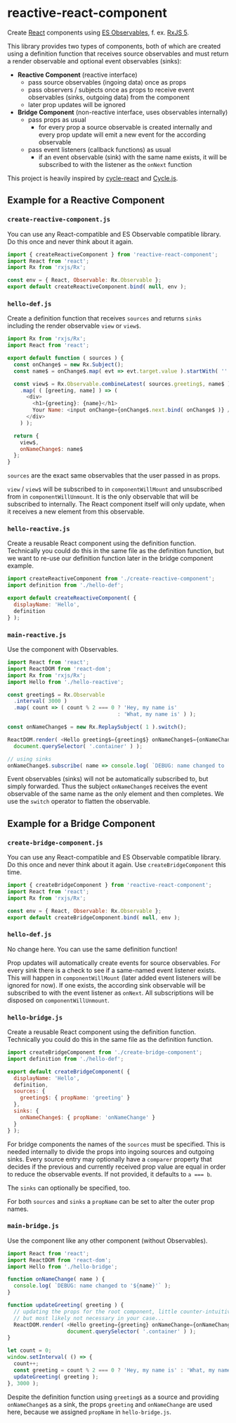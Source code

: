 # reactive-react-component

Create [React](https://reactjs.org/) components using [ES Observables](https://github.com/tc39/proposal-observable), f. ex. [RxJS 5](https://github.com/ReactiveX/rxjs).

This library provides two types of components, both of which are created using a
definition function that receives source observables and must return a render
observable and optional event observables (sinks):

- **Reactive Component** (reactive interface)
  - pass source observables (ingoing data) once as props
  - pass observers / subjects once as props to receive event observables (sinks, outgoing
    data) from the component
  - later prop updates will be ignored
- **Bridge Component** (non-reactive interface, uses observables internally)
  - pass props as usual
      - for every prop a source observable is created internally and every prop update will emit a new event for the according observable
  - pass event listeners (callback functions) as usual
      - if an event observable (sink) with the same name exists, it will be subscribed to with the listener as the `onNext` function

This project is heavily inspired by [cycle-react](https://github.com/pH200/cycle-react) and [Cycle.js](https://cycle.js.org/).

## Example for a Reactive Component

### `create-reactive-component.js`

You can use any React-compatible and ES Observable compatible library. Do this once and never
think about it again.

```js
import { createReactiveComponent } from 'reactive-react-component';
import React from 'react';
import Rx from 'rxjs/Rx';

const env = { React, Observable: Rx.Observable };
export default createReactiveComponent.bind( null, env );
```

### `hello-def.js`

Create a definition function that receives `sources` and returns `sinks` including the render observable `view` or `view$`.

```js
import Rx from 'rxjs/Rx';
import React from 'react';

export default function ( sources ) {
  const onChange$ = new Rx.Subject();
  const name$ = onChange$.map( evt => evt.target.value ).startWith( '' );

  const view$ = Rx.Observable.combineLatest( sources.greeting$, name$ )
    .map( ( [greeting, name] ) => (
      <div>
        <h1>{greeting}: {name}</h1>
        Your Name: <input onChange={onChange$.next.bind( onChange$ )} />
      </div>
    ) );

  return {
    view$,
    onNameChange$: name$
  };
}
```

`sources` are the exact same observables that the user passed in as props.

`view` / `view$` will be subscribed to in `componentWillMount` and unsubscribed
from in `componentWillUnmount`. It is the only observable that will be subscribed
to internally. The React component itself will only update, when it receives a new
element from this observable.

### `hello-reactive.js`

Create a reusable React component using the definition function. Technically you
could do this in the same file as the definition function, but we want to re-use
our definition function later in the bridge component example.

```js
import createReactiveComponent from './create-reactive-component';
import definition from './hello-def';

export default createReactiveComponent( {
  displayName: 'Hello',
  definition
} );
```

### `main-reactive.js`

Use the component with Observables.

```js
import React from 'react';
import ReactDOM from 'react-dom';
import Rx from 'rxjs/Rx';
import Hello from './hello-reactive';

const greeting$ = Rx.Observable
  .interval( 3000 )
  .map( count => ( count % 2 === 0 ? 'Hey, my name is'
                                   : 'What, my name is' ) );

const onNameChange$ = new Rx.ReplaySubject( 1 ).switch();

ReactDOM.render( <Hello greeting$={greeting$} onNameChange$={onNameChange$} />,
  document.querySelector( '.container' ) );

// using sinks
onNameChange$.subscribe( name => console.log( `DEBUG: name changed to '${name}'` ) );
```

Event observables (sinks) will not be automatically subscribed to, but simply
forwarded. Thus the subject `onNameChange$` receives the event observable of the
same name as the only element and then completes. We use the `switch` operator to
flatten the observable.

## Example for a Bridge Component

### `create-bridge-component.js`

You can use any React-compatible and ES Observable compatible library. Do this once and never
think about it again. Use `createBridgeComponent` this time.

```js
import { createBridgeComponent } from 'reactive-react-component';
import React from 'react';
import Rx from 'rxjs/Rx';

const env = { React, Observable: Rx.Observable };
export default createBridgeComponent.bind( null, env );
```

### `hello-def.js`

No change here. You can use the same definition function!

Prop updates will automatically create events for source observables. For every
sink there is a check to see if a same-named event listener exists. This will happen in
`componentWillMount` (later added event listeners will be ignored for now). If
one exists, the according sink observable will be subscribed to with the event
listener as `onNext`. All subscriptions will be disposed on `componentWillUnmount`.

### `hello-bridge.js`

Create a reusable React component using the definition function. Technically you
could do this in the same file as the definition function.

```js
import createBridgeComponent from './create-bridge-component';
import definition from './hello-def';

export default createBridgeComponent( {
  displayName: 'Hello',
  definition,
  sources: {
    greeting$: { propName: 'greeting' }
  },
  sinks: {
    onNameChange$: { propName: 'onNameChange' }
  }
} );
```

For bridge components the names of the `sources` must be specified. This is needed
internally to divide the props into ingoing sources and outgoing sinks. Every source
entry may optionally have a `comparer` property that decides if the previous and
currently received prop value are equal in order to reduce the observable events.
If not provided, it defaults to `a === b`.

The `sinks` can optionally be specified, too.

For both `sources` and `sinks` a `propName` can be set to alter the outer prop
names.

### `main-bridge.js`

Use the component like any other component (without Observables).

```js
import React from 'react';
import ReactDOM from 'react-dom';
import Hello from './hello-bridge';

function onNameChange( name ) {
  console.log( `DEBUG: name changed to '${name}'` );
}

function updateGreeting( greeting ) {
  // updating the props for the root component, little counter-intuitive
  // but most likely not necessary in your case...
  ReactDOM.render( <Hello greeting={greeting} onNameChange={onNameChange} />,
                   document.querySelector( '.container' ) );
}

let count = 0;
window.setInterval( () => {
  count++;
  const greeting = count % 2 === 0 ? 'Hey, my name is' : 'What, my name is';
  updateGreeting( greeting );
}, 3000 );
```

Despite the definition function using `greeting$` as a source and providing
 `onNameChange$` as a sink, the props `greeting` and `onNameChange` are used
here, because we assigned `propName` in `hello-bridge.js`.
